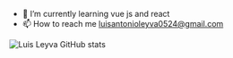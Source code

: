 - 🌱 I’m currently learning vue js and react
- 📫 How to reach me luisantonioleyva0524@gmail.com

<!---
luisleyva0524/luisleyva0524 is a ✨ special ✨ repository because its `README.md` (this file) appears on your GitHub profile.
You can click the Preview link to take a look at your changes.
--->
![Luis Leyva GitHub stats](https://github-readme-stats.vercel.app/api?username=luisleyva0524&show_icons=true&border_radius=10%&count_private=true&theme=dracula)

<!---
![<About github stats>](https://github-readme-stats.vercel.app/api?username=luisleyva0524&show_icons=true&theme=dracula)
--->
<!---
![<Programming language statistics>](https://github-readme-stats.vercel.app/api/top-langs/?username=luisleyva0524)(https://github.com/luisleyva0524/luisleyva0524/README.md)
--->
